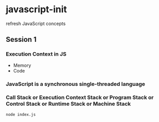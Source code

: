 # javascript-init

refresh JavaScript concepts

## Session 1 
### Execution Context in JS
 - Memory
 - Code
### JavaScript is a synchronous single-threaded language
### Call Stack or Execution Context Stack or Program Stack or Control Stack or Runtime Stack or Machine Stack

```node
node index.js
```

